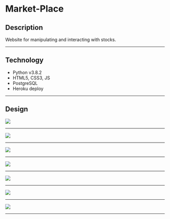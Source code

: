 # Market-Place

## Description

Website for manipulating and interacting with stocks.

---

## Technology
+ Python v3.8.2
+ HTML5, CSS3, JS
+ PostgreSQL
+ Heroku deploy

---

## Design
![](https://user-images.githubusercontent.com/37241257/93929829-21265900-fd25-11ea-8d24-761781fc758a.png)

---

![](https://user-images.githubusercontent.com/37241257/93929904-3a2f0a00-fd25-11ea-9676-700e9f3fe258.png)

---

![](https://user-images.githubusercontent.com/37241257/93929907-3bf8cd80-fd25-11ea-9e64-40e942cc13e0.png)

---

![](https://user-images.githubusercontent.com/37241257/93929911-3dc29100-fd25-11ea-9131-80d2a5b7658a.png)

---

![](https://user-images.githubusercontent.com/37241257/93929913-3ef3be00-fd25-11ea-8d87-84aeecba6bdd.png)

---

![](https://user-images.githubusercontent.com/37241257/93929916-4024eb00-fd25-11ea-9026-73887134e26b.png)

---

![](https://user-images.githubusercontent.com/37241257/93929920-41561800-fd25-11ea-8d1d-06c0ccf7b71c.png)

---

